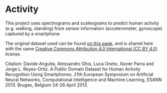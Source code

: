 # Activity

This project uses spectrograms and scaleograms to predict human activity (e.g. walking, standing) from sensor information (accelerometer, gyroscope) captured by a smartphone.

The original dataset used can be found [on this page](https://archive-beta.ics.uci.edu/ml/datasets/human+activity+recognition+using+smartphones), and is shared here with the same [Creative Commons Attribution 4.0 International (CC BY 4.0)](https://creativecommons.org/licenses/by/4.0/legalcode) license.

Citation:
Davide Anguita, Alessandro Ghio, Luca Oneto, Xavier Parra and Jorge L. Reyes-Ortiz. A Public Domain Dataset for Human Activity Recognition Using Smartphones. 21th European Symposium on Artificial Neural Networks, Computational Intelligence and Machine Learning, ESANN 2013. Bruges, Belgium 24-26 April 2013.